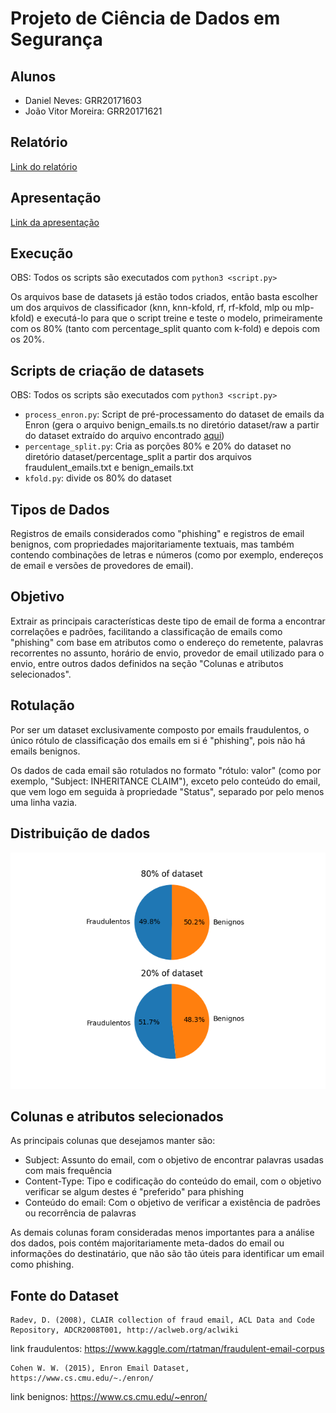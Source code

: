 # Projeto de Ciência de Dados em Segurança

## Alunos
- Daniel Neves: GRR20171603
- João Vitor Moreira: GRR20171621

## Relatório
[Link do relatório](./Relatorio.pdf)

## Apresentação
[Link da apresentação](https://drive.google.com/file/d/1cPi2oHSgAUvCqalAp2HKQqeOJnn3jZhb/view?usp=sharing)

## Execução
OBS: Todos os scripts são executados com `python3 <script.py> `

Os arquivos base de datasets já estão todos criados, então basta escolher um dos arquivos de classificador (knn, knn-kfold, rf, rf-kfold, mlp ou mlp-kfold) e executá-lo para que o script treine e teste o modelo, primeiramente com os 80% (tanto com percentage_split quanto com k-fold) e depois com os 20%.
## Scripts de criação de datasets
OBS: Todos os scripts são executados com `python3 <script.py> `
- `process_enron.py`: Script de pré-processamento do dataset de emails da Enron (gera o arquivo benign_emails.ts no diretório dataset/raw a partir do dataset extraído do arquivo encontrado [aqui](https://www.cs.cmu.edu/~enron/))
- `percentage_split.py`: Cria as porções 80% e 20% do dataset no diretório dataset/percentage_split a partir dos arquivos fraudulent_emails.txt e benign_emails.txt
- `kfold.py`: divide os 80% do dataset 

## Tipos de Dados

Registros de emails considerados como "phishing" e registros de email benignos, com propriedades majoritariamente textuais, mas também contendo combinações de letras e números (como por exemplo, endereços de email e versões de provedores de email).

## Objetivo

Extrair as principais características deste tipo de email de forma a encontrar correlações e padrões, facilitando a classificação de emails como "phishing" com base em atributos como o endereço do remetente, palavras recorrentes no assunto, horário de envio, provedor de email utilizado para o envio, entre outros dados definidos na seção "Colunas e atributos selecionados".

## Rotulação

Por ser um dataset exclusivamente composto por emails fraudulentos, o único rótulo de classificação dos emails em si é "phishing", pois não há emails benignos.

Os dados de cada email são rotulados no formato "rótulo: valor" (como por exemplo, "Subject: INHERITANCE CLAIM"), exceto pelo conteúdo do email, que vem logo em seguida à propriedade "Status", separado por pelo menos uma linha vazia.

## Distribuição de dados

![Distribuição dos Dados](data_distribution.png)

## Colunas e atributos selecionados

As principais colunas que desejamos manter são:
- Subject: Assunto do email, com o objetivo de encontrar palavras usadas com mais frequência
- Content-Type: Tipo e codificação do conteúdo do email, com o objetivo verificar se algum destes é "preferido" para phishing
- Conteúdo do email: Com o objetivo de verificar a existência de padrões ou recorrência de palavras

As demais colunas foram consideradas menos importantes para a análise dos dados, pois contém majoritariamente meta-dados do email ou informações do destinatário, que não são tão úteis para identificar um email como phishing.

## Fonte do Dataset
```
Radev, D. (2008), CLAIR collection of fraud email, ACL Data and Code Repository, ADCR2008T001, http://aclweb.org/aclwiki
```
link fraudulentos: https://www.kaggle.com/rtatman/fraudulent-email-corpus
```
Cohen W. W. (2015), Enron Email Dataset, https://www.cs.cmu.edu/~./enron/
```
link benignos: https://www.cs.cmu.edu/~enron/